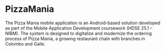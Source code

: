 # PizzaMania
The Pizza Mania mobile application is an Android-based solution developed as part of the Mobile Application Development coursework (HDSE 25.1 – NIBM). The system is designed to digitalize and modernize the ordering process of Pizza Mania, a growing restaurant chain with branches in Colombo and Galle.
